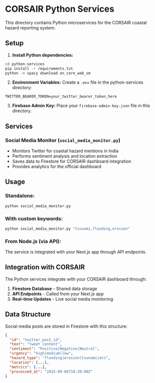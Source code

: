 # CORSAIR Python Services

This directory contains Python microservices for the CORSAIR coastal hazard reporting system.

## Setup

1. **Install Python dependencies:**
```bash
cd python-services
pip install -r requirements.txt
python -m spacy download en_core_web_sm
```

2. **Environment Variables:**
Create a `.env` file in the python-services directory:
```
TWITTER_BEARER_TOKEN=your_twitter_bearer_token_here
```

3. **Firebase Admin Key:**
Place your `firebase-admin-key.json` file in this directory.

## Services

### Social Media Monitor (`social_media_monitor.py`)
- Monitors Twitter for coastal hazard mentions in India
- Performs sentiment analysis and location extraction
- Saves data to Firestore for CORSAIR dashboard integration
- Provides analytics for the official dashboard

## Usage

### Standalone:
```bash
python social_media_monitor.py
```

### With custom keywords:
```bash
python social_media_monitor.py "tsunami,flooding,erosion"
```

### From Node.js (via API):
The service is integrated with your Next.js app through API endpoints.

## Integration with CORSAIR

The Python services integrate with your CORSAIR dashboard through:
1. **Firestore Database** - Shared data storage
2. **API Endpoints** - Called from your Next.js app
3. **Real-time Updates** - Live social media monitoring

## Data Structure

Social media posts are stored in Firestore with this structure:
```json
{
  "id": "twitter_post_id",
  "text": "tweet content",
  "sentiment": "Positive|Negative|Neutral",
  "urgency": "high|medium|low",
  "hazard_type": "flooding|erosion|tsunami|etc",
  "location": {...},
  "metrics": {...},
  "processed_at": "2025-09-06T10:30:00Z"
}
```
